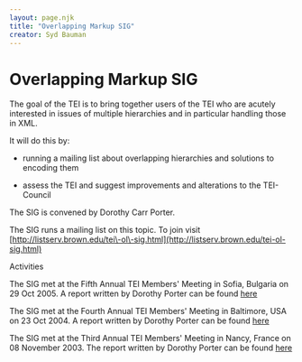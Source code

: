 ```yaml
---
layout: page.njk
title: "Overlapping Markup SIG"
creator: Syd Bauman
---
```

# Overlapping Markup SIG




The goal of the TEI is to bring
 together users of the TEI who are acutely interested in
 issues of multiple hierarchies and in particular handling
 those in XML.


It will do this by:
 
 
- running a mailing list about overlapping hierarchies
 and solutions to encoding them

- assess the TEI and suggest improvements and
 alterations to the TEI\-Council






The SIG is convened by Dorothy Carr Porter.


The SIG runs a mailing list on this topic. To join visit
 [http://listserv.brown.edu/tei\-ol\-sig.html](http://listserv.brown.edu/tei-ol-sig.html)




Activities
 
 The SIG met at the Fifth Annual TEI Members' Meeting in
 Sofia, Bulgaria on 
 29 Oct 
 2005. A report written by Dorothy Porter can be
 found [here](olm03.xml)


The SIG met at the Fourth Annual TEI Members' Meeting in
 Baltimore, USA on 
 23 Oct 
 2004. A report written by Dorothy Porter can be
 found [here](olm02.xml)


The SIG met at the Third Annual TEI Members' Meeting in
 Nancy, France on 
 08 November
 2003. The report written by Dorothy Porter can be
 found [here](olm01.xml)




